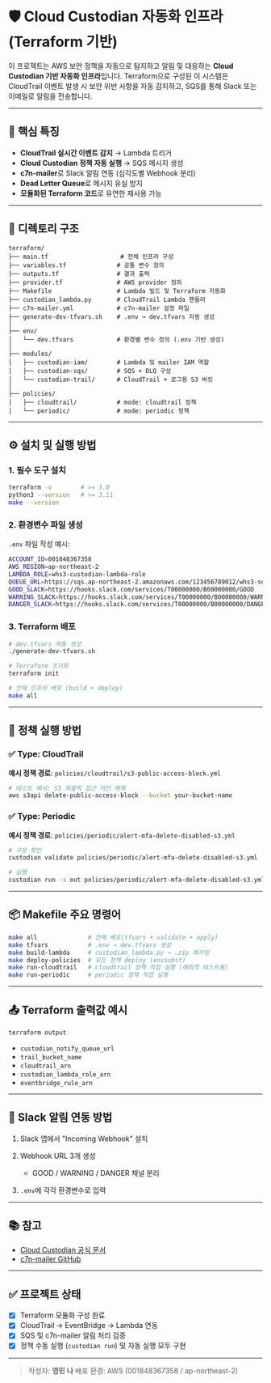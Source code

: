 # 🛡️ Cloud Custodian 자동화 인프라 (Terraform 기반)

이 프로젝트는 AWS 보안 정책을 자동으로 탐지하고 알림 및 대응하는 **Cloud Custodian 기반 자동화 인프라**입니다. Terraform으로 구성된 이 시스템은 CloudTrail 이벤트 발생 시 보안 위반 사항을 자동 감지하고, SQS를 통해 Slack 또는 이메일로 알림을 전송합니다.

---

## 🚀 핵심 특징

* **CloudTrail 실시간 이벤트 감지** → Lambda 트리거
* **Cloud Custodian 정책 자동 실행** → SQS 메시지 생성
* **c7n-mailer**로 Slack 알림 연동 (심각도별 Webhook 분리)
* **Dead Letter Queue**로 메시지 유실 방지
* **모듈화된 Terraform 코드**로 유연한 재사용 가능

---

## 📁 디렉토리 구조

```
terraform/
├── main.tf                    # 전체 인프라 구성
├── variables.tf              # 공통 변수 정의
├── outputs.tf                # 결과 출력
├── provider.tf               # AWS provider 정의
├── Makefile                  # Lambda 빌드 및 Terraform 자동화
├── custodian_lambda.py       # CloudTrail Lambda 핸들러
├── c7n-mailer.yml            # c7n-mailer 설정 파일
├── generate-dev-tfvars.sh    # .env → dev.tfvars 자동 생성
│
├── env/
│   └── dev.tfvars            # 환경별 변수 정의 (.env 기반 생성)
│
├── modules/
│   ├── custodian-iam/        # Lambda 및 mailer IAM 역할
│   ├── custodian-sqs/        # SQS + DLQ 구성
│   └── custodian-trail/      # CloudTrail + 로그용 S3 버킷
│
├── policies/
│   ├── cloudtrail/           # mode: cloudtrail 정책
│   └── periodic/             # mode: periodic 정책
```

---

## ⚙️ 설치 및 실행 방법

### 1. 필수 도구 설치

```bash
terraform -v        # >= 1.0
python3 --version   # >= 3.11
make --version
```

### 2. 환경변수 파일 생성

`.env` 파일 작성 예시:

```bash
ACCOUNT_ID=001848367358
AWS_REGION=ap-northeast-2
LAMBDA_ROLE=whs3-custodian-lambda-role
QUEUE_URL=https://sqs.ap-northeast-2.amazonaws.com/123456789012/whs3-security-alert-queue
GOOD_SLACK=https://hooks.slack.com/services/T00000000/B00000000/GOOD
WARNING_SLACK=https://hooks.slack.com/services/T00000000/B00000000/WARNING
DANGER_SLACK=https://hooks.slack.com/services/T00000000/B00000000/DANGER
```

### 3. Terraform 배포

```bash
# dev.tfvars 자동 생성
./generate-dev-tfvars.sh

# Terraform 초기화
terraform init

# 전체 인프라 배포 (build + deploy)
make all
```

---

## 🧪 정책 실행 방법

### ✅ Type: CloudTrail

**예시 정책 경로**: `policies/cloudtrail/s3-public-access-block.yml`

```bash
# 테스트 예시: S3 퍼블릭 접근 차단 해제
aws s3api delete-public-access-block --bucket your-bucket-name
```

### ✅ Type: Periodic

**예시 정책 경로**: `policies/periodic/alert-mfa-delete-disabled-s3.yml`

```bash
# 구문 확인
custodian validate policies/periodic/alert-mfa-delete-disabled-s3.yml

# 실행
custodian run -s out policies/periodic/alert-mfa-delete-disabled-s3.yml
```

---

## 📦 Makefile 주요 명령어

```bash
make all              # 전체 배포(tfvars + validate + apply)
make tfvars           # .env → dev.tfvars 생성
make build-lambda     # custodian_lambda.py → .zip 패키징
make deploy-policies  # 모든 정책 deploy (envsubst)
make run-cloudtrail   # cloudtrail 정책 직접 실행 (예외적 테스트용)
make run-periodic     # periodic 정책 직접 실행
```

---

## 📤 Terraform 출력값 예시

```bash
terraform output
```

* `custodian_notify_queue_url`
* `trail_bucket_name`
* `cloudtrail_arn`
* `custodian_lambda_role_arn`
* `eventbridge_rule_arn`

---

## 📡 Slack 알림 연동 방법

1. Slack 앱에서 "Incoming Webhook" 설치
2. Webhook URL 3개 생성

   * GOOD / WARNING / DANGER 채널 분리
3. `.env`에 각각 환경변수로 입력

---

## 📚 참고

* [Cloud Custodian 공식 문서](https://cloudcustodian.io/docs/aws/index.html)
* [c7n-mailer GitHub](https://github.com/cloud-custodian/cloud-custodian/tree/master/tools/c7n_mailer)

---

## ✅ 프로젝트 상태

* [x] Terraform 모듈화 구성 완료
* [x] CloudTrail → EventBridge → Lambda 연동
* [x] SQS 및 c7n-mailer 알림 처리 검증
* [x] 정책 수동 실행 (`custodian run`) 및 자동 실행 모두 구현

---

> 작성자: **영민 나**
> 배포 환경: AWS (001848367358 / ap-northeast-2)
